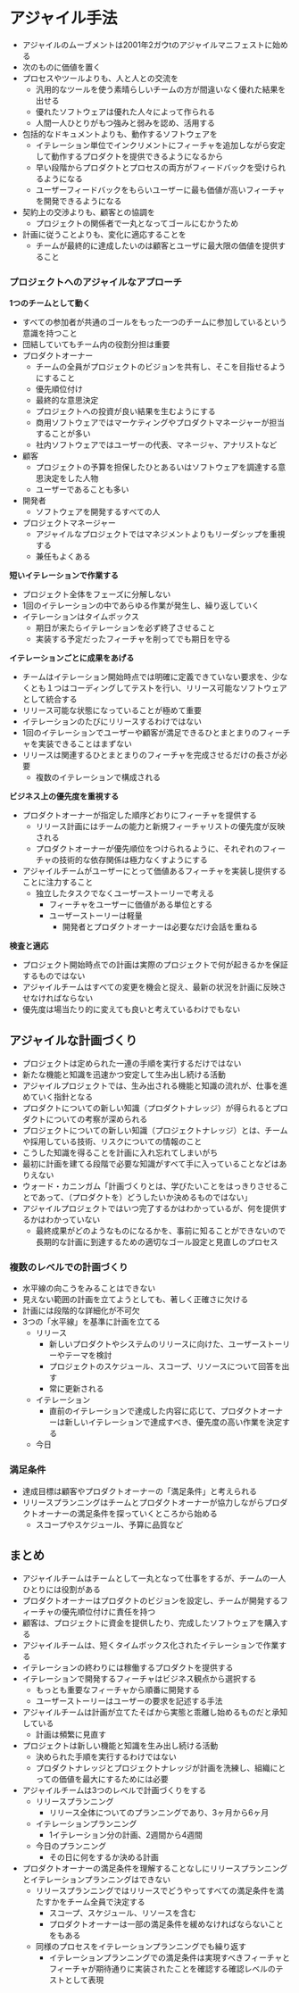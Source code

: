 # アジャイル手法

- アジャイルのムーブメントは2001年2ガウtのアジャイルマニフェストに始める
- 次のものに価値を置く
- プロセスやツールよりも、人と人との交流を
    - 汎用的なツールを使う素晴らしいチームの方が間違いなく優れた結果を出せる
    - 優れたソフトウェアは優れた人々によって作られる
    - 人間一人ひとりがもつ強みと弱みを認め、活用する
- 包括的なドキュメントよりも、動作するソフトウェアを
    - イテレーション単位でインクリメントにフィーチャを追加しながら安定して動作するプロダクトを提供できるようになるから
    - 早い段階からプロダクトとプロセスの両方がフィードバックを受けられるようになる
    - ユーザーフィードバックをもらいユーザーに最も価値が高いフィーチャを開発できるようになる
- 契約上の交渉よりも、顧客との協調を
    - プロジェクトの関係者で一丸となってゴールにむかうため
- 計画に従うことよりも、変化に適応することを
    - チームが最終的に達成したいのは顧客とユーザに最大限の価値を提供すること

### プロジェクトへのアジャイルなアプローチ

**1つのチームとして動く**

- すべての参加者が共通のゴールをもった一つのチームに参加しているという意識を持つこと
- 団結していてもチーム内の役割分担は重要
- プロダクトオーナー
    - チームの全員がプロジェクトのビジョンを共有し、そこを目指せるようにすること
    - 優先順位付け
    - 最終的な意思決定
    - プロジェクトへの投資が良い結果を生むようにする
    - 商用ソフトウェアではマーケティングやプロダクトマネージャーが担当することが多い
    - 社内ソフトウェアではユーザーの代表、マネージャ、アナリストなど
- 顧客
    - プロジェクトの予算を担保したひとあるいはソフトウェアを調達する意思決定をした人物
    - ユーザーであることも多い
- 開発者
    - ソフトウェアを開発するすべての人
- プロジェクトマネージャー
    - アジャイルなプロジェクトではマネジメントよりもリーダシップを重視する
    - 兼任もよくある

**短いイテレーションで作業する**

- プロジェクト全体をフェーズに分解しない
- 1回のイテレーションの中であらゆる作業が発生し、繰り返していく
- イテレーションはタイムボックス
    - 期日が来たらイテレーションを必ず終了させること
    - 実装する予定だったフィーチャを削ってでも期日を守る

**イテレーションごとに成果をあげる**

- チームはイテレーション開始時点では明確に定義できていない要求を、少なくとも１つはコーディングしてテストを行い、リリース可能なソフトウェアとして統合する
- リリース可能な状態になっていることが極めて重要
- イテレーションのたびにリリースするわけではない
- 1回のイテレーションでユーザーや顧客が満足できるひとまとまりのフィーチャを実装できることはまずない
- リリースは関連するひとまとまりのフィーチャを完成させるだけの長さが必要
    - 複数のイテレーションで構成される

**ビジネス上の優先度を重視する**

- プロダクトオーナーが指定した順序どおりにフィーチャを提供する
    - リリース計画にはチームの能力と新規フィーチャリストの優先度が反映される
    - プロダクトオーナーが優先順位をつけられるように、それぞれのフィーチャの技術的な依存関係は極力なくすようにする
- アジャイルチームがユーザーにとって価値あるフィーチャを実装し提供することに注力すること
    - 独立したタスクでなくユーザーストーリーで考える
        - フィーチャをユーザーに価値がある単位とする
        - ユーザーストーリーは軽量
            - 開発者とプロダクトオーナーは必要なだけ会話を重ねる

**検査と適応**

- プロジェクト開始時点での計画は実際のプロジェクトで何が起きるかを保証するものではない
- アジャイルチームはすべての変更を機会と捉え、最新の状況を計画に反映させなければならない
- 優先度は場当たり的に変えても良いと考えているわけでもない

## アジャイルな計画づくり

- プロジェクトは定められた一連の手順を実行するだけではない
- 新たな機能と知識を迅速かつ安定して生み出し続ける活動
- アジャイルプロジェクトでは、生み出される機能と知識の流れが、仕事を進めていく指針となる
- プロダクトについての新しい知識（プロダクトナレッジ）が得られるとプロダクトについての考察が深められる
- プロジェクトについての新しい知識（プロジェクトナレッジ）とは、チームや採用している技術、リスクについての情報のこと
- こうした知識を得ることを計画に入れ忘れてしまいがち
- 最初に計画を建てる段階で必要な知識がすべて手に入っていることなどはありえない
- ウォード・カニンガム「計画づくりとは、学びたいことをはっきりさせることであって、（プロダクトを）どうしたいか決めるものではない」
- アジャイルプロジェクトではいつ完了するかはわかっているが、何を提供するかはわかっていない
    - 最終成果がどのようなものになるかを、事前に知ることができないので長期的な計画に到達するための適切なゴール設定と見直しのプロセス

### 複数のレベルでの計画づくり

- 水平線の向こうをみることはできない
- 見えない範囲の計画を立てようとしても、著しく正確さに欠ける
- 計画には段階的な詳細化が不可欠
- 3つの「水平線」を基準に計画を立てる
    - リリース
        - 新しいプロダクトやシステムのリリースに向けた、ユーザーストーリーやテーマを検討
        - プロジェクトのスケジュール、スコープ、リソースについて回答を出す
        - 常に更新される
    - イテレーション
        - 直前のイテレーションで達成した内容に応じて、プロダクトオーナーは新しいイテレーションで達成すべき、優先度の高い作業を決定する
    - 今日

### 満足条件

- 達成目標は顧客やプロダクトオーナーの「満足条件」と考えられる
- リリースプランニングはチームとプロダクトオーナーが協力しながらプロダクトオーナーの満足条件を探っていくところから始める
    - スコープやスケジュール、予算に品質など

## まとめ

- アジャイルチームはチームとして一丸となって仕事をするが、チームの一人ひとりには役割がある
- プロダクトオーナーはプロダクトのビジョンを設定し、チームが開発するフィーチャの優先順位付けに責任を持つ
- 顧客は、プロジェクトに資金を提供したり、完成したソフトウェアを購入する
- アジャイルチームは、短くタイムボックス化されたイテレーションで作業する
- イテレーションの終わりには稼働するプロダクトを提供する
- イテレーションで開発するフィーチャはビジネス観点から選択する
    - もっとも重要なフィーチャから順番に開発する
    - ユーザーストーリーはユーザーの要求を記述する手法
- アジャイルチームは計画が立てたそばから実態と乖離し始めるものだと承知している
    - 計画は頻繁に見直す
- プロジェクトは新しい機能と知識を生み出し続ける活動
    - 決められた手順を実行するわけではない
    - プロダクトナレッジとプロジェクトナレッジが計画を洗練し、組織にとっての価値を最大にするためには必要
- アジャイルチームは3つのレベルで計画づくりをする
    - リリースプランニング
        - リリース全体についてのプランニングであり、3ヶ月から6ヶ月
    - イテレーションプランニング
        - 1イテレーション分の計画、2週間から4週間
    - 今日のプランニング
        - その日に何をするか決める計画
- プロダクトオーナーの満足条件を理解することなしにリリースプランニングとイテレーションプランニングはできない
    - リリースプランニングではリリースでどうやってすべての満足条件を満たすかをチーム全員で決定する
        - スコープ、スケジュール、リソースを含む
        - プロダクトオーナーは一部の満足条件を緩めなければならないことをもある
    - 同様のプロセスをイテレーションプランニングでも繰り返す
        - イテレーションプランニングでの満足条件は実現すべきフィーチャとフィーチャが期待通りに実装されたことを確認する確認レベルのテストとして表現
